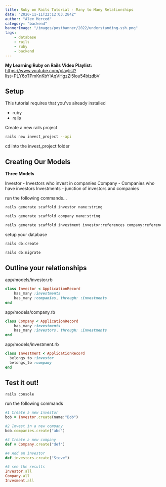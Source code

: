 ```yaml
---
title: Ruby on Rails Tutorial - Many to Many Relationships
date: "2020-11-11T22:12:03.284Z"
author: "Alex Merced"
category: "backend"
bannerImage: "/images/postbanner/2022/understanding-ssh.png"
tags:
    - database
    - rails
    - ruby
    - backend
---
```

**My Learning Ruby on Rails Video Playlist:** https://www.youtube.com/playlist?list=PLY6oTPmKnKbYlAqVHgzZl5lou54bizdbV

## Setup

This tutorial requires that you've already installed
- ruby
- rails

Create a new rails project

```bash
rails new invest_project --api
```

cd into the invest_project folder

## Creating Our Models

**Three Models**

Investor - Investors who invest in companies
Company - Companies who have investors
Investments - junction of investors and companies

run the following commands...

```bash
rails generate scaffold investor name:string
```

```bash
rails generate scaffold company name:string
```

```bash
rails generate scaffold investment investor:references company:references
```

setup your database

```bash
rails db:create
```

```bash
rails db:migrate
```

## Outline your relationships

app/models/investor.rb

```ruby
class Investor < ApplicationRecord
    has_many :investments
    has_many :companies, through: :investments
end
```

app/models/company.rb

```ruby
class Company < ApplicationRecord
    has_many :investments
    has_many :investors, through: :investments
end
```

app/models/investment.rb

```ruby
class Investment < ApplicationRecord
  belongs_to :investor
  belongs_to :company
end
```

## Test it out!

```bash
rails console
```

run the following commands

```ruby
#1 Create a new Investor
bob = Investor.create(name:"Bob")

#2 Invest in a new company
bob.companies.create("abc")

#3 Create a new company
def = Company.create("def")

#4 Add an investor
def.investors.create("Steve")

#5 see the results
Investor.all
Company.all
Invesment.all
```

